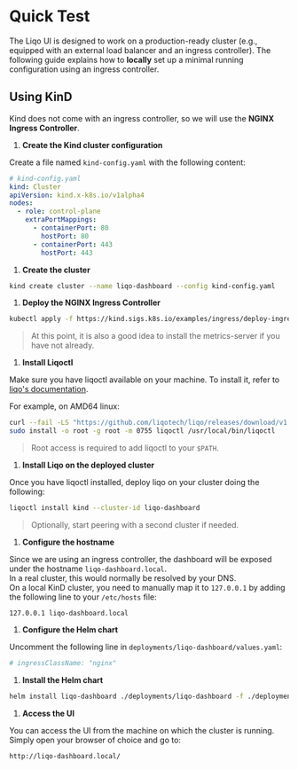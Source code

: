 # Quick Test

The Liqo UI is designed to work on a production-ready cluster (e.g., equipped with an external load balancer and an ingress controller). The following guide explains how to **locally** set up a minimal running configuration using an ingress controller.

## Using KinD

Kind does not come with an ingress controller, so we will use the **NGINX Ingress Controller**.

1. **Create the Kind cluster configuration**

Create a file named `kind-config.yaml` with the following content:

```yaml
# kind-config.yaml
kind: Cluster
apiVersion: kind.x-k8s.io/v1alpha4
nodes:
  - role: control-plane
    extraPortMappings:
      - containerPort: 80
        hostPort: 80
      - containerPort: 443
        hostPort: 443
```

1. **Create the cluster**

```bash
kind create cluster --name liqo-dashboard --config kind-config.yaml
```

1. **Deploy the NGINX Ingress Controller**

```bash
kubectl apply -f https://kind.sigs.k8s.io/examples/ingress/deploy-ingress-nginx.yaml
```

> At this point, it is also a good idea to install the metrics-server if you have not already.

1. **Install Liqoctl**

Make sure you have liqoctl available on your machine.
To install it, refer to [liqo's documentation](https://docs.liqo.io/en/latest/installation/liqoctl.html).  

For example, on AMD64 linux:

```bash
curl --fail -LS "https://github.com/liqotech/liqo/releases/download/v1.0.1/liqoctl-linux-amd64.tar.gz" | tar -xz
sudo install -o root -g root -m 0755 liqoctl /usr/local/bin/liqoctl
```

> Root access is required to add liqoctl to your `$PATH`.

1. **Install Liqo on the deployed cluster**

Once you have liqoctl installed, deploy liqo on your cluster doing the following:

```bash
liqoctl install kind --cluster-id liqo-dashboard
```

> Optionally, start peering with a second cluster if needed.

1. **Configure the hostname**

Since we are using an ingress controller, the dashboard will be exposed under the hostname `liqo-dashboard.local`.  
In a real cluster, this would normally be resolved by your DNS.  
On a local KinD cluster, you need to manually map it to `127.0.0.1` by adding the following line to your `/etc/hosts` file:

```text
127.0.0.1 liqo-dashboard.local
```

1. **Configure the Helm chart**

Uncomment the following line in `deployments/liqo-dashboard/values.yaml`:

```yaml
# ingressClassName: "nginx"
```

1. **Install the Helm chart**

```bash
helm install liqo-dashboard ./deployments/liqo-dashboard -f ./deployments/liqo-dashboard/values.yaml
```

1. **Access the UI**

You can access the UI from the machine on which the cluster is running.
Simply open your browser of choice and go to:

```text
http://liqo-dashboard.local/
```
